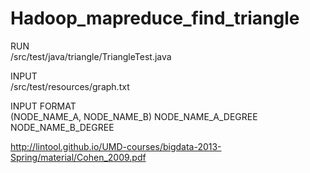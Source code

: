 # Hadoop_mapreduce_find_triangle

RUN\
/src/test/java/triangle/TriangleTest.java

INPUT\
/src/test/resources/graph.txt

INPUT FORMAT\
(NODE_NAME_A, NODE_NAME_B) NODE_NAME_A_DEGREE NODE_NAME_B_DEGREE


http://lintool.github.io/UMD-courses/bigdata-2013-Spring/material/Cohen_2009.pdf
